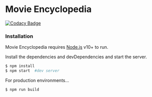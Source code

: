 # Movie Encyclopedia

[![Codacy Badge](https://api.codacy.com/project/badge/Grade/97d9aca62343496bb06f1f947e15505c)](https://app.codacy.com/app/kumaraksi/indexDB?utm_source=github.com&utm_medium=referral&utm_content=kumaraksi/indexDB&utm_campaign=Badge_Grade_Dashboard)


### Installation

Movie Encyclopedia requires [Node.js](https://nodejs.org/) v10+ to run.

Install the dependencies and devDependencies and start the server.

```sh
$ npm install
$ npm start  #dev server
```

For production environments...

```sh
$ npm run build
```